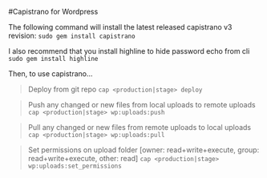 #Capistrano for Wordpress

The following command will install the latest released capistrano v3 revision:
```sudo gem install capistrano```

I also recommend that you install highline to hide password echo from cli
```sudo gem install highline```

Then, to use capistrano...

> Deploy from git repo
```cap <production|stage> deploy```

> Push any changed or new files from local uploads to remote uploads
```cap <production|stage> wp:uploads:push```

> Pull any changed or new files from remote uploads to local uploads
```cap <production|stage> wp:uploads:pull```

> Set permissions on upload folder [owner: read+write+execute, group: read+write+execute, other: read]
```cap <production|stage> wp:uploads:set_permissions```